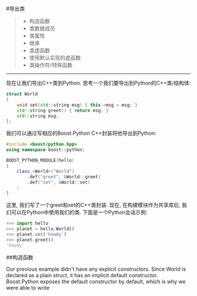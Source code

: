 #导出类
> * 构造函数
> * 类数据成员
> * 类属性
> * 继承
> * 类虚函数
> * 使用默认实现的虚函数
> * 类操作符/特殊函数

------

现在让我们导出C++类到Python.
思考一个我们要导出到Python的C++类/结构体:

```c++
struct World
{
    void set(std::string msg) { this->msg = msg; }
    std::string greet() { return msg; }
    std::string msg;
};
```

我们可以通过写相应的Boost.Python C++封装将他导出到Python:
```c++
#include <boost/python.hpp>
using namespace boost::python;

BOOST_PYTHON_MODULE(hello)
{
    class_<World>("World")
        .def("greet", &World::greet)
        .def("set", &World::set)
    ;
}
```

这里, 我们写了一个greet和set的C++类封装. 现在, 在构建模块作为共享库后, 我们可以在Python中使用我们的类. 下面是一个Python会话示例:

```python
>>> import hello
>>> planet = hello.World()
>>> planet.set('howdy')
>>> planet.greet()
'howdy'
```

##构造函数

Our previous example didn't have any explicit constructors. Since World is declared as a plain struct, it has an implicit default constructor. Boost.Python exposes the default constructor by default, which is why we were able to write


